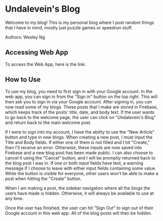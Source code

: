 # Undalevein's Blog

Welcome to my blog! This is my personal blog where I post random things that I have in mind, mostly just puzzle games or speedrun stuff.

Authors: Wesley Ng

## Accessing Web App

To access the Web App, here is the link:

## How to Use

To use my blog, you need to first sign in with your Google account. In the web app, you can sign in from the "Sign in" button on the top right. This will then ask you to sign in via your Google account. After signing in, you can now read some of my blogs. These posts that I make are stored in Firebase, which keeps track of the posts' title, date, and body text. If the user wants to go back to the welcome page, the user can click on "Undalevein's Blog" and return back to the main welcome post.

If I were to sign into my account, I have the ability to use the "New Article" button and type in new blogs. When creating a new post, I must input the Title and Body fields. If either one of them is not filled and I hit "Create," then I'll receive an error. Otherwise, these inputs are now saved into Firebase and a new blog post has been made public. I can also choose to cancel it using the "Cancel" button, and I will be promptly returned back to the blog post I was in. If one or both input fields have text, a warning message if I choose to leave with either input fields containing some value. While the button is visible for everyone, other users won't be able to make a post when hitting the "Create" button.

When I am making a post, the sidebar navigation where all the blogs the users have made is hidden. Otherwise, it will always be available to use at any time.

Once the user has finished, the user can hit "Sign Out" to sign out of their Google account in this web app. All of the blog posts will then be hidden.
